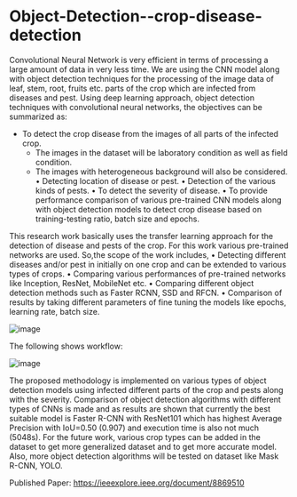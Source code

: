 # Object-Detection--crop-disease-detection

Convolutional Neural Network is very efficient in terms of processing a large amount of data in very less time. We are using the CNN model along with object detection
techniques for the processing of the image data of leaf, stem, root, fruits etc. parts of the crop which are infected from diseases and pest. Using deep learning approach, object
detection techniques with convolutional neural networks, the objectives can be summarized as:

- To detect the crop disease from the images of all parts of the infected crop.
  - The images in the dataset will be laboratory condition as well as field condition.
  - The images with heterogeneous background will also be considered.
• Detecting location of disease or pest.
• Detection of the various kinds of pests.
• To detect the severity of disease.
• To provide performance comparison of various pre-trained CNN models along with object detection models to detect crop disease based on training-testing ratio, batch size and epochs.

This research work basically uses the transfer learning approach for the detection of disease and pests of the crop. For this work various pre-trained networks are used. 
So,the scope of the work includes,
• Detecting different diseases and/or pest in initially on one crop and can be extended to various types of crops.
• Comparing various performances of pre-trained networks like Inception, ResNet, MobileNet etc.
• Comparing different object detection methods such as Faster RCNN, SSD and RFCN.
• Comparison of results by taking different parameters of fine tuning the models like epochs, learning rate, batch size.

![image](https://user-images.githubusercontent.com/85123149/157534216-534bc107-f737-4b20-aa00-cb3e403837fe.png)

The following shows workflow:


![image](https://user-images.githubusercontent.com/85123149/157534344-3f3c07f2-b9bc-41a3-a2d2-c11c42ab4d09.png)

The proposed methodology is implemented on various types of object detection models using infected different parts of the crop and pests along with the severity. Comparison of object detection algorithms with different types of CNNs is made and as results are shown that currently the best suitable model is Faster R-CNN with ResNet101 which has highest Average Precision with IoU=0.50 (0.907) and execution time is also not much (5048s). For the future work, various crop types can be added in the dataset to get more generalized dataset and to get more accurate model. Also, more object detection algorithms will be tested on dataset like Mask R-CNN, YOLO.

Published Paper: https://ieeexplore.ieee.org/document/8869510
